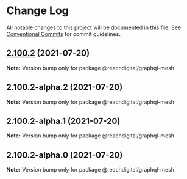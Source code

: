 # Change Log

All notable changes to this project will be documented in this file.
See [Conventional Commits](https://conventionalcommits.org) for commit guidelines.

## [2.100.2](https://github.com/ho-nl/m2-pwa/compare/@reachdigital/graphql-mesh@2.100.2-alpha.2...@reachdigital/graphql-mesh@2.100.2) (2021-07-20)

**Note:** Version bump only for package @reachdigital/graphql-mesh





## 2.100.2-alpha.2 (2021-07-20)

**Note:** Version bump only for package @reachdigital/graphql-mesh





## 2.100.2-alpha.1 (2021-07-20)

**Note:** Version bump only for package @reachdigital/graphql-mesh





## 2.100.2-alpha.0 (2021-07-20)

**Note:** Version bump only for package @reachdigital/graphql-mesh
